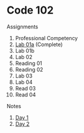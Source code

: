 # Code 102

Assignments
1. Professional Competency
1. [Lab 01a](Assignments/lab01a.md) (Complete)
1. Lab 01b
1. Lab 02
1. Reading 01
1. Reading 02
1. Lab 03
1. Lab 04
1. Read 03
1. Read 04

Notes
1. [Day 1](Notes/102Day1Notes.md)
1. [Day 2](Notes/102Day2Notes.md)